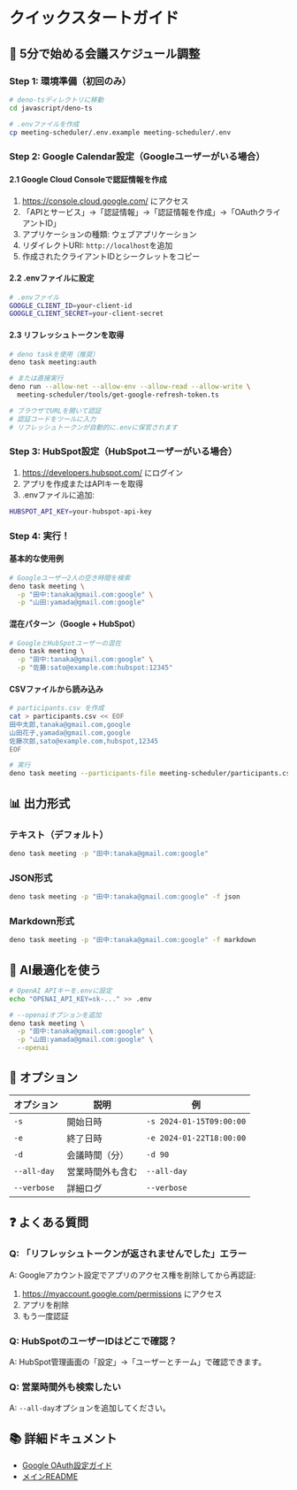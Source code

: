 # クイックスタートガイド

## 🚀 5分で始める会議スケジュール調整

### Step 1: 環境準備（初回のみ）

```bash
# deno-tsディレクトリに移動
cd javascript/deno-ts

# .envファイルを作成
cp meeting-scheduler/.env.example meeting-scheduler/.env
```

### Step 2: Google Calendar設定（Googleユーザーがいる場合）

#### 2.1 Google Cloud Consoleで認証情報を作成

1. https://console.cloud.google.com/ にアクセス
2. 「APIとサービス」→「認証情報」→「認証情報を作成」→「OAuthクライアントID」
3. アプリケーションの種類: ウェブアプリケーション
4. リダイレクトURI: `http://localhost`を追加
5. 作成されたクライアントIDとシークレットをコピー

#### 2.2 .envファイルに設定

```bash
# .envファイル
GOOGLE_CLIENT_ID=your-client-id
GOOGLE_CLIENT_SECRET=your-client-secret
```

#### 2.3 リフレッシュトークンを取得

```bash
# deno taskを使用（推奨）
deno task meeting:auth

# または直接実行
deno run --allow-net --allow-env --allow-read --allow-write \
  meeting-scheduler/tools/get-google-refresh-token.ts

# ブラウザでURLを開いて認証
# 認証コードをツールに入力
# リフレッシュトークンが自動的に.envに保官されます
```

### Step 3: HubSpot設定（HubSpotユーザーがいる場合）

1. https://developers.hubspot.com/ にログイン
2. アプリを作成またはAPIキーを取得
3. .envファイルに追加:

```bash
HUBSPOT_API_KEY=your-hubspot-api-key
```

### Step 4: 実行！

#### 基本的な使用例

```bash
# Googleユーザー2人の空き時間を検索
deno task meeting \
  -p "田中:tanaka@gmail.com:google" \
  -p "山田:yamada@gmail.com:google"
```

#### 混在パターン（Google + HubSpot）

```bash
# GoogleとHubSpotユーザーの混在
deno task meeting \
  -p "田中:tanaka@gmail.com:google" \
  -p "佐藤:sato@example.com:hubspot:12345"
```

#### CSVファイルから読み込み

```bash
# participants.csv を作成
cat > participants.csv << EOF
田中太郎,tanaka@gmail.com,google
山田花子,yamada@gmail.com,google
佐藤次郎,sato@example.com,hubspot,12345
EOF

# 実行
deno task meeting --participants-file meeting-scheduler/participants.csv
```

## 📊 出力形式

### テキスト（デフォルト）
```bash
deno task meeting -p "田中:tanaka@gmail.com:google"
```

### JSON形式
```bash
deno task meeting -p "田中:tanaka@gmail.com:google" -f json
```

### Markdown形式
```bash
deno task meeting -p "田中:tanaka@gmail.com:google" -f markdown
```

## 🤖 AI最適化を使う

```bash
# OpenAI APIキーを.envに設定
echo "OPENAI_API_KEY=sk-..." >> .env

# --openaiオプションを追加
deno task meeting \
  -p "田中:tanaka@gmail.com:google" \
  -p "山田:yamada@gmail.com:google" \
  --openai
```

## 🔧 オプション

| オプション | 説明 | 例 |
|----------|------|-----|
| `-s` | 開始日時 | `-s 2024-01-15T09:00:00` |
| `-e` | 終了日時 | `-e 2024-01-22T18:00:00` |
| `-d` | 会議時間（分） | `-d 90` |
| `--all-day` | 営業時間外も含む | `--all-day` |
| `--verbose` | 詳細ログ | `--verbose` |

## ❓ よくある質問

### Q: 「リフレッシュトークンが返されませんでした」エラー

A: Googleアカウント設定でアプリのアクセス権を削除してから再認証:
1. https://myaccount.google.com/permissions にアクセス
2. アプリを削除
3. もう一度認証

### Q: HubSpotのユーザーIDはどこで確認？

A: HubSpot管理画面の「設定」→「ユーザーとチーム」で確認できます。

### Q: 営業時間外も検索したい

A: `--all-day`オプションを追加してください。

## 📚 詳細ドキュメント

- [Google OAuth設定ガイド](google-oauth-setup.md)
- [メインREADME](../README.md)